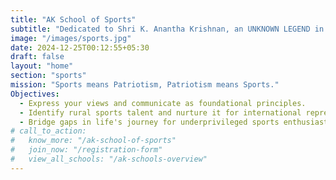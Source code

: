 ```yaml
---  
title: "AK School of Sports"
subtitle: "Dedicated to Shri K. Anantha Krishnan, an UNKNOWN LEGEND in sports."  
image: "/images/sports.jpg"  
date: 2024-12-25T00:12:55+05:30  
draft: false  
layout: "home"  
section: "sports"
mission: "Sports means Patriotism, Patriotism means Sports." 
Objectives:  
  - Express your views and communicate as foundational principles.  
  - Identify rural sports talent and nurture it for international representation.  
  - Bridge gaps in life's journey for underprivileged sports enthusiasts. 
# call_to_action:  
#   know_more: "/ak-school-of-sports"  
#   join_now: "/registration-form"  
#   view_all_schools: "/ak-schools-overview"  
---  
```

